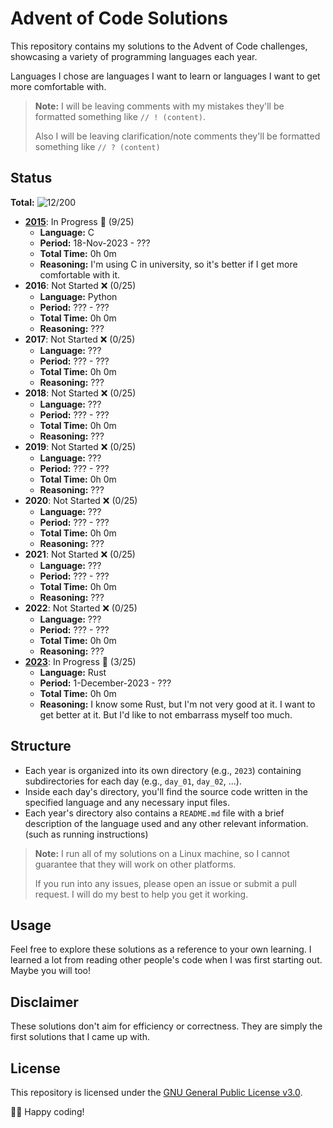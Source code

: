 # Advent of Code Solutions

This repository contains my solutions to the Advent of Code challenges,
showcasing a variety of programming languages each year.

Languages I chose are languages I want to learn or languages I want to get more
comfortable with.

> **Note:** I will be leaving comments with my mistakes they'll be formatted something like `// ! (content)`.
> 
> Also I will be leaving clarification/note comments they'll be formatted something like `// ? (content)`

## Status

**Total:** ![12/200](https://progress-bar.dev/12/?scale=200&width=200&suffix=/200 "Progress")

- **[2015](2015/README.md)**: In Progress 🚧 (9/25)
    - **Language:** C
    - **Period:** 18-Nov-2023 - ???
    - **Total Time:** 0h 0m
    - **Reasoning:** I'm using C in university, so it's better if I get more comfortable with it.
- **2016**: Not Started ❌ (0/25)
    - **Language:** Python
    - **Period:** ??? - ???
    - **Total Time:** 0h 0m
    - **Reasoning:** ???
- **2017**: Not Started ❌ (0/25)
    - **Language:** ???
    - **Period:** ??? - ???
    - **Total Time:** 0h 0m
    - **Reasoning:** ???
- **2018**: Not Started ❌ (0/25)
    - **Language:** ???
    - **Period:** ??? - ???
    - **Total Time:** 0h 0m
    - **Reasoning:** ???
- **2019**: Not Started ❌ (0/25)
    - **Language:** ???
    - **Period:** ??? - ???
    - **Total Time:** 0h 0m
    - **Reasoning:** ???
- **2020**: Not Started ❌ (0/25)
    - **Language:** ???
    - **Period:** ??? - ???
    - **Total Time:** 0h 0m
    - **Reasoning:** ???
- **2021**: Not Started ❌ (0/25)
    - **Language:** ???
    - **Period:** ??? - ???
    - **Total Time:** 0h 0m
    - **Reasoning:** ???
- **2022**: Not Started ❌ (0/25)
    - **Language:** ???
    - **Period:** ??? - ???
    - **Total Time:** 0h 0m
    - **Reasoning:** ???
- **[2023](2023/README.md)**: In Progress 🚧 (3/25)
    - **Language:** Rust
    - **Period:** 1-December-2023 - ???
    - **Total Time:** 0h 0m
    - **Reasoning:** I know some Rust, but I'm not very good at it. I want to get better at it. But I'd like to not embarrass myself too much.

## Structure

- Each year is organized into its own directory (e.g., `2023`) containing
  subdirectories for each day (e.g., `day_01`, `day_02`, ...).
- Inside each day's directory, you'll find the source code written in the
  specified language and any necessary input files.
- Each year's directory also contains a `README.md` file with a brief
  description of the language used and any other relevant information. 
  (such as running instructions)

> **Note:** I run all of my solutions on a Linux machine, so I cannot guarantee
> that they will work on other platforms. 
> 
> If you run into any issues, please open an issue or submit a pull request. 
> I will do my best to help you get it working.

## Usage

Feel free to explore these solutions as a reference to your own learning. 
I learned a lot from reading other people's code when I was first starting out.
Maybe you will too!

## Disclaimer

These solutions don't aim for efficiency or correctness. They are simply the
first solutions that I came up with.

## License
This repository is licensed under the [GNU General Public License v3.0](LICENSE).

🎄🌟 Happy coding!
